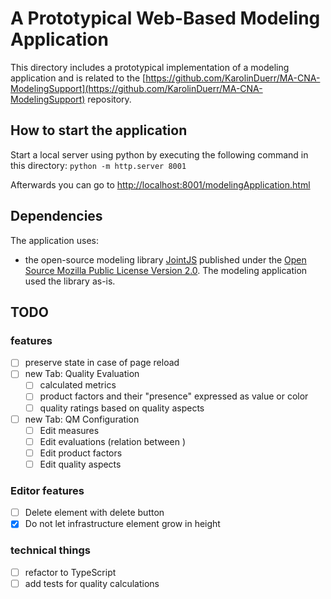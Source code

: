 # A Prototypical Web-Based Modeling Application

This directory includes a prototypical implementation of a modeling application and is related to the [https://github.com/KarolinDuerr/MA-CNA-ModelingSupport](https://github.com/KarolinDuerr/MA-CNA-ModelingSupport) repository.


## How to start the application

Start a local server using python by executing the following command in this directory: `python -m http.server 8001`

Afterwards you can go to [http://localhost:8001/modelingApplication.html](http://localhost:8001/modelingApplication.html)

## Dependencies

The application uses:
- the open-source modeling library [JointJS](https://www.jointjs.com/opensource) published under the [Open Source Mozilla Public License Version 2.0](https://www.mozilla.org/en-US/MPL/2.0/). The modeling application used the library as-is.

## TODO

### features

- [ ] preserve state in case of page reload
- [ ] new Tab: Quality Evaluation
  - [ ] calculated metrics
  - [ ] product factors and their "presence" expressed as value or color
  - [ ] quality ratings based on quality aspects
- [ ] new Tab: QM Configuration
  - [ ] Edit measures
  - [ ] Edit evaluations (relation between )
  - [ ] Edit product factors
  - [ ] Edit quality aspects

### Editor features

- [ ] Delete element with delete button
- [x] Do not let infrastructure element grow in height

### technical things

- [ ] refactor to TypeScript
- [ ] add tests for quality calculations

